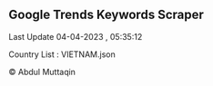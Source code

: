 

## Google Trends Keywords Scraper 
 
Last Update 04-04-2023 , 05:35:12

Country List :
VIETNAM.json



© Abdul Muttaqin 
